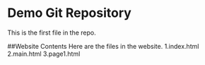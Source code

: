 # Demo Git Repository
This is the first file in the repo.

##Website Contents
Here are the files in the website.
1.index.html
2.main.html
3.page1.html
